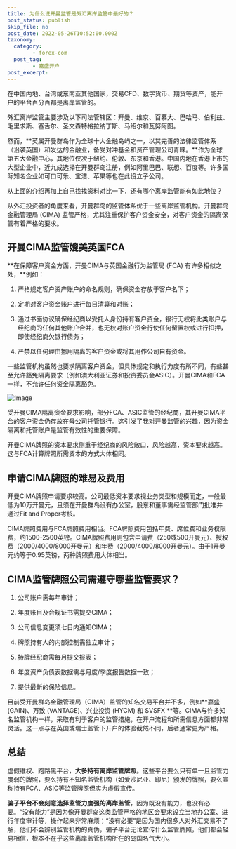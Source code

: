 ```yaml
---
title: 为什么说开曼监管是外汇离岸监管中最好的？
post_status: publish
skip_file: no
post_date: 2022-05-26T10:52:00.000Z
taxonomy:
  category:
        - forex-com
  post_tag:
        - 嘉盛开户
post_excerpt: 
---
```

在中国内地、台湾或东南亚其他国家，交易CFD、数字货币、期货等资产，能开户的平台百分百都是离岸监管的。

外汇离岸监管主要涉及以下司法管辖区：开曼、维京、百慕大、巴哈马、伯利兹、毛里求斯、塞舌尔、圣文森特格拉纳丁斯、马绍尔和瓦努阿图。

然而，**英属开曼群岛作为全球十大金融岛屿之一，以其完善的法律监管体系（沿袭英国）和发达的金融业，备受对冲基金和资产管理公司青睐。**作为全球第五大金融中心，其地位仅次于纽约、伦敦、东京和香港。中国内地在香港上市的大型企业中，近九成选择在开曼群岛注册，例如阿里巴巴、联想、百度等。许多国际知名企业如可口可乐、宝洁、苹果等也在此设立子公司。

从上面的介绍再加上自己找找资料对比一下，还有哪个离岸监管能有如此地位？

从外汇投资者的角度来看，开曼群岛的监管体系优于一些离岸监管机构。开曼群岛金融管理局 (CIMA) 监管严格，尤其注重保护客户资金安全，对客户资金的隔离保管有着严格的要求。

## 开曼CIMA监管媲美英国FCA

**在保障客户资金方面，开曼CIMA与英国金融行为监管局 (FCA) 有许多相似之处，**例如：

1. 严格规定客户资产账户的命名规则，确保资金存放于客户名下；

1. 定期对客户资金账户进行每日清算和对账；

1. 通过书面协议确保经纪商以受托人身份持有客户资金，银行无权将此类账户与经纪商的任何其他账户合并，也无权对账户资金行使任何留置权或进行扣押，即使经纪商欠银行债务；

1. 严禁以任何理由挪用隔离的客户资金或将其用作公司自有资金。

一些监管机构虽然也要求隔离客户资金，但具体规定和执行力度有所不同，有些甚至允许豁免隔离要求（例如澳大利亚证券和投资委员会ASIC）。开曼CIMA和FCA一样，不允许任何资金隔离豁免。

![Image](https://prod-files-secure.s3.us-west-2.amazonaws.com/39ed1227-6d7d-4570-be36-9ccd4a2c4241/bd849744-3fcb-4a37-8312-357962c8f065/image.png?X-Amz-Algorithm=AWS4-HMAC-SHA256&X-Amz-Content-Sha256=UNSIGNED-PAYLOAD&X-Amz-Credential=ASIAZI2LB4665DE3T53W%2F20250425%2Fus-west-2%2Fs3%2Faws4_request&X-Amz-Date=20250425T101348Z&X-Amz-Expires=3600&X-Amz-Security-Token=IQoJb3JpZ2luX2VjEJH%2F%2F%2F%2F%2F%2F%2F%2F%2F%2FwEaCXVzLXdlc3QtMiJGMEQCIGFCy3xpSwdKej4C4JTtCuBne01tGWYVR3aF65fLkV%2BhAiBf1kh7GXKzrFuk7Z2l4dLiNovMePx%2F%2BQA0agHYyonLMSr%2FAwgqEAAaDDYzNzQyMzE4MzgwNSIMUHMdb0I5gZD5JbtIKtwDs7mMe5hN0udJyQB8mUUPkyG%2FoMIOPy%2BYiZAG2cCrYSWLyXpsDrUP5lbdJXeIZKzCcvmE9V0906NpKEEfqas6CMJblGr%2F6haUDu5zHsmIzqsRMbYF7lSL%2BAEt4oLzmSI2%2FmzcEEoTcSiMHkq42mreX%2F2cSIQqeyE%2BHeklfz6Czsp3LQVeDR%2FNL16Znv4xfsAoxtaHEbiM7bNCYx4D5wldAkMfUditxxgCJ5ZwSvHfMrlwfwHoZFxtIn17OXb6bh4TNFY%2BAOJ%2BjQQ8sAleSwkEwN4dJou%2FMoUrbnvMFgBLPjv6EpqgVgpHNz3a%2FCoT2ByAJ9eC%2F2QFhNPIKeyV0DxxvmgibcUL6rQeZzS1s4rQlcW3LiZH5UTMzp9D9NPBlW6W3mQF%2Fl5Ai840aKzWPm1iF8fdkQV1aj35O0Gsy%2BsEu7xzqR6ayilxF%2BSCVOLrJedz711FnLTHxBgrIpUS7zc4J0ueF5KQoXuMyACDsfH79jXD19rddm7Lod7TxE0rt4wU5C6Z8V38OGXvU%2Bj2zrrWtsW1wYJfgAPAjGGWoUcGop%2FrsMDRFeosOmBCXYOOrKVw%2BUpI9yr0aBN0HFFTM6Ss1YyOmybyHQEsqgNs9vn1xFz0JHWRbnISSemqQ5owwJqtwAY6pgG0mct98ciWv1%2B5h1pRMKizMQLi48O9Ap%2BLyyCB7P92Nfmd66p0w3Jmrhdm9p8KBlSTqKsxC9FupPjIp%2F%2Fo1bS%2FekicowmrFMITFA9Auzc4ep7cVUoA8XUzNK5qVH62ulEDCueBtH%2FegRsBmohYCuqlkKSANTYDneW20rKrQBMxlTBQEJkkA%2B%2BTk0n0etPh15KSJOno8%2FVb5Tq%2BiKqC%2FfVx8iBhu%2Bgj&X-Amz-Signature=ba6ed0403d54536dc9699ad7221e40d170280574069d83ca31e227bc363615d8&X-Amz-SignedHeaders=host&x-id=GetObject)

受开曼CIMA隔离资金要求影响，部分FCA、ASIC监管的经纪商，其开曼CIMA平台的客户资金仍存放在母公司托管银行。这引发了我对开曼监管的兴趣，因为资金隔离和托管账户是监管有效性的重要保障。

开曼CIMA牌照的资本要求侧重于经纪商的风险敞口，风险越高，资本要求越高。这与FCA计算牌照所需资本的方式大体相同。

## **申请CIMA牌照的难易及费用**

开曼CIMA牌照申请要求较高。公司最低资本要求视业务类型和规模而定，一般最低为10万开曼元，且须在开曼群岛设有办公室，股东和董事需经监管部门批准并通过Fit and Proper考核。

CIMA牌照费用与FCA牌照费用相当。FCA牌照费用包括年费、席位费和业务权限费，约1500-2500英镑。CIMA牌照费用则包含申请费（250或500开曼元）、授权费（2000/4000/8000开曼元）和年费（2000/4000/8000开曼元）。由于1开曼元约等于0.95英镑，两种牌照费用大体相当。

## CIMA监管牌照公司需遵守哪些监管要求？

1. 公司账户需每年审计；

1. 年度账目及合规证书需提交CIMA；

1. 公司信息变更须七日内通知CIMA；

1. 牌照持有人的内部控制需独立审计；

1. 持牌经纪商需每月提交报表；

1. 年度资产负债表数据需与月度/季度报告数据一致；

1. 提供最新的保险信息。

目前受开曼群岛金融管理局（CIMA）监管的知名交易平台并不多，例如**嘉盛 (GAIN)、万致 (VANTAGE)、兴业投资 (HYCM) 和 SVSFX **等。CIMA与许多知名监管机构一样，采取有利于客户的监管措施，在开户流程和所需信息方面都非常灵活。这一点与在英国或瑞士监管下开户的体验截然不同，后者通常更为严格。

## 总结

虚假维权、跑路黑平台，**大多持有离岸监管牌照**。这些平台要么只有单一且监管力度弱的牌照，要么持有不知名监管机构（如爱沙尼亚、印尼）颁发的牌照，要么宣称持有FCA、ASIC等监管牌照但实为虚假宣传。

**骗子平台不会刻意选择监管力度强的离岸监管**，因为既没有能力，也没有必要。“没有能力”是因为像开曼群岛这类监管严格的地区会要求设立当地办公室、进行年度审计等，操作起来非常麻烦；“没有必要”是因为国内很多人对外汇交易不了解，他们不会辨别监管机构的真伪，骗子平台无论宣传什么监管牌照，他们都会轻易相信，根本不在乎这些离岸监管机构所在的岛国名气大小。